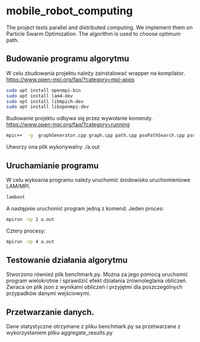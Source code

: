 # mobile_robot_computing
The project tests parallel and distributed computing. We implement them on Particle Swarm Optimization. The algorithm is used to choose optimum path.

## Budowanie programu algorytmu
W celu zbudowania projektu należy zainstalować wrapper na kompilator.
https://www.open-mpi.org/faq/?category=mpi-apps
```sh
sudo apt install openmpi-bin
sudo apt install lam4-dev      
sudo apt install libmpich-dev  
sudo apt install libopenmpi-dev
```
Budowanie projektu odbywa się przez wywołanie komendy. https://www.open-mpi.org/faq/?category=running
```sh
mpic++  -g  graphGenerator.cpp graph.cpp path.cpp psoPathSearch.cpp psoTests.cpp randomPath.cpp main.cpp
```
Utworzy ona plik wykonywalny ./a.out
## Uruchamianie programu
W celu wykoania programu należy uruchomić środowisko uruchomieniowe LAM/MPI.
```sh
lamboot
```
A następnie uruchomić program jedną z komend.
Jeden proces:
```sh
mpirun -np 1 a.out
```
Cztery procesy:
```sh
mpirun -np 4 a.out
```
<!-- 
Plik ten pzyjmuje następujące argumenty:
- bool inputFromFile - True oznacza, że graf zostanie pobrany z pliku
- int nr_of_iterators - liczba iteracji działania algorytmu
- int nr_of_threads - liczba wątków 
- int graphNrOfNodes - liczba węzłów grafu (wymagana gdy inputFromFile=False)
- double radiusOfNeighbourhood - kąt w zakresie jakiego w kierunku zmiany węzła wyszukiwany jest nowy (wymagana gdy inputFromFile=False)
- graph graph - graf z pliku (wymagana gdy inputFromFile=True) -->

## Testowanie działania algorytmu
Stworzono również plik benchmark.py. Można za jego pomocą uruchomić program wielokrotnie i sprawdzić efekt działania zrównoleglania obliczeń.
Zwraca on plik json z wynikami obliczeń i przyjętmi dla poszczególnych przypadków danymi wejściowymi.

## Przetwarzanie danych.
Dane statystyczne otrzymane z pliku benchmark.py sa przetwarzane z wykorzystaniem pliku aggregate_results.py